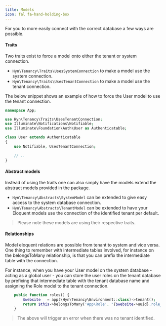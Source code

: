 ```yaml
---
title: Models
icon: fal fa-hand-holding-box
---
```


For you to more easily connect with the correct database a few ways are possible.

#### Traits

Two traits exist to force a model onto either the tenant or system connection.

- `Hyn\Tenancy\Traits\UsesSystemConnection` to make a model use the system connection.
- `Hyn\Tenancy\Traits\UsesTenantConnection` to make a model use the tenant connection.

The below snippet shows an example of how to force the User model to use the tenant
connection.

```php
namespace App;

use Hyn\Tenancy\Traits\UsesTenantConnection;
use Illuminate\Notifications\Notifiable;
use Illuminate\Foundation\Auth\User as Authenticatable;

class User extends Authenticatable
{
    use Notifiable, UsesTenantConnection;
    
    // ..
}
```

#### Abstract models

Instead of using the traits one can also simply have the models extend the abstract
models provided in the package.

- `Hyn\Tenancy\Abstracts\SystemModel` can be extended to give easy access to 
the system database connection.
- `Hyn\Tenancy\Abstracts\TenantModel` can be extended to have your Eloquent models 
use the connection of the identified tenant per default.

> Please note these models are using their respective traits.

#### Relationships

Model eloquent relations are possible from tenant to system and vice versa. One thing to remember
with intermediate tables involved, for instance on the belongsToMany relationship, is that you can
prefix the intermediate table with the connection. 
 
For instance, when you have your User model on the system database - acting as a global user - you can
store the user roles on the tenant database by prefixing that intermediate table with the tenant database
name and assigning the Role model to the tenant connection. 

```php
    public function roles() {
        $website   = app(\Hyn\Tenancy\Environment::class)->tenant();
        return $this->belongsToMany('App\Role', "{$website->uuid}.role_user");
    }
```

> The above will trigger an error when there was no tenant identified.

